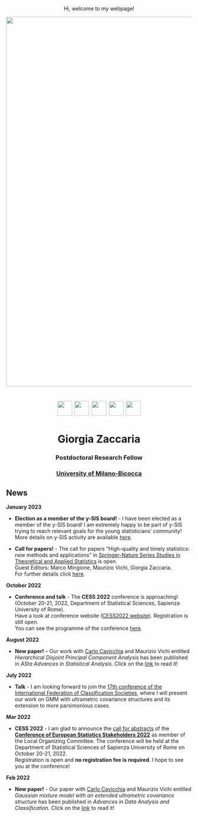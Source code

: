   <p align="center">
    Hi, welcome to my webpage!
 </p> 
 
  <img src="ZacGithub.jpg" style="width:1000px;" align="middle">
  
   <h1 align="center"> <a href="mailto:giorgia.zaccaria@unimib.it" target="_blank"><img src="email.jpg" style="width:40px;"></a> 
  <a href="https://scholar.google.it/citations?user=svSITAkAAAAJ&hl=it" target="_blank"><img src="scholar.png" style="width:40px;"></a>
  <a href="https://www.researchgate.net/profile/Giorgia-Zaccaria" target="_blank"><img src="RG.jpg" style="width:40px;"></a>
  <a href="https://orcid.org/0000-0001-9119-9104" target="_blank"><img src="orcid.png" style="width:40px;"></a>
  <a href="https://www.linkedin.com/in/giorgia-zaccaria-2b7329174/" target="_blank"><img src="Linkedin.jpg" style="width:40px;"></a>
  </h1>
  
  
  <h1 align="center">Giorgia Zaccaria</h1>
  <h3 align="center">Postdoctoral Research Fellow</h3>
  <h3 align="center"><a href="https://www.unimib.it/giorgia-zaccaria" target="_blank">University of Milano-Bicocca</a></h3> 

  
## News
**January 2023**
- **Election as a member of the y-SIS board!** - I have been elected as a member of the y-SIS board! I am extremely happy to be part of y-SIS trying to reach relevant goals for the young statisticians’ community! More details on y-SIS activity are available <a href="https://youngsis.github.io/index.html" target="_blank">here</a>.

- **Call for papers!** - The call for papers “High-quality and timely statistics: new methods and applications” in <a href="https://www.springer.com/series/10104" target="_blank">Springer-Nature Series Studies in Theoretical and Applied Statistics</a> is open. \
Guest Editors: Marco Mingione, Maurizio Vichi, Giorgia Zaccaria. \
For further details click <a href="https://cess2022.dss.uniroma1.it/event/3/page/7-papers-publication" target="_blank">here</a>.

**October 2022**
- **Conference and talk** - The **CESS 2022** conference is approaching! (October 20-21, 2022, Department of Statistical Sciences, Sapienza University of Rome). \
Have a look at conference website (<a href="https://cess2022.dss.uniroma1.it/event/3/" target="_blank">CESS2022 website</a>). Registration is still open. \
You can see the programme of the conference <a href="https://drive.google.com/file/d/1Om-ezLIFd2VJHHalOgV9lOxm1kJ5HfRa/view" target="_blank">here</a>.

**August 2022**
- **New paper!** – Our work with <a href="https://carlocavicchia.github.io" target="_blank">Carlo Cavicchia</a> and Maurizio Vichi entitled _Hierarchical Disjoint Principal Component Analysis_ has been published in _ASta Advances in Statistical Analysis_. Click on the <a href="https://link.springer.com/epdf/10.1007/s10182-022-00458-4?sharing_token=_hQdKnmPFjEiTAqgbN2MwPe4RwlQNchNByi7wbcMAY6LYFaEoM6VNzVm_6t61nksuxr6EPPiGVwU6PicfEIvCcwsrUq7yaNa9WQzUyPun_V9On5NlGbz30_ypdjEBCIgjYb3g-Cvc04PODwPPrMc4zNZnMkfDhKQS4j-cRmC6zA%3D" target="_blank">link</a> to read it!


**July 2022**
- **Talk** - I am looking forward to join the <a href="https://ifcs2022.fep.up.pt/" target="_blank">17th conference of the International Federation of Classification Societies</a>, where I will present our work on GMM with ultrametric covariance structures and its extension to more parsimonious cases.

**Mar 2022**
- **CESS 2022** - I am glad to announce the <a href="https://cess2022.dss.uniroma1.it/event/3/abstracts/" target="_blank">call for abstracts</a> of the <a href="https://cess2022.dss.uniroma1.it/event/3/" target="_blank">**Conference of European Statistics Stakeholders 2022**</a> as member of the Local Organizing Committee. The conference will be held at the Department of Statistical Sciences of Sapienza University of Rome on October 20-21, 2022. \
Registration is open and **no registration fee is required**. I hope to see you at the conference!

**Feb 2022**
- **New paper!** - Our paper with <a href="https://carlocavicchia.github.io" target="_blank">Carlo Cavicchia</a> and Maurizio Vichi entitled _Gaussian mixture model with an extended ultrametric covariance structure_ has been published in _Advances in Data Analysis and Classification_. Click on the <a href="https://link.springer.com/article/10.1007/s11634-021-00488-x" target="_blank">link</a> to read it!






  
 
